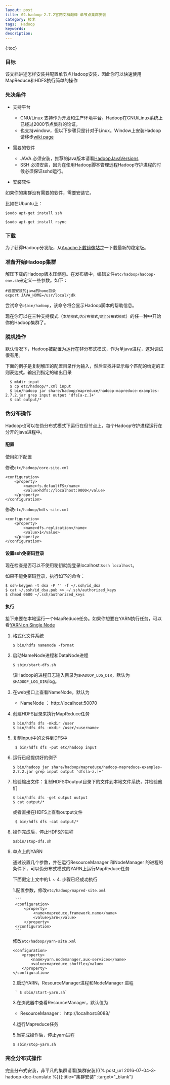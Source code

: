 ```yaml
---
layout: post
title: 02.hadoop-2.7.2官网文档翻译-单节点集群安装
category: 技术
tags:  Hadoop
keywords: 
description: 
---
```


{:toc}

### 目标
	
该文档讲述怎样安装并配置单节点Hadoop安装，因此你可以快速使用MapReduce和HDFS执行简单的操作
	
### 先决条件

- 支持平台
	
	- CNU/Linux 支持作为开发和生产环境平台。Hadoop在GNU/Linux系统上已经过2000节点集群的论证。
	- 也支持window，但以下步骤只是针对于Linux。Window上安装Hadoop请移步[wiki page](http://wiki.apache.org/hadoop/Hadoop2OnWindows)
	
- 需要的软件
	
	- JAVA 必须安装，推荐的java版本请看[HadoopJavaVersions](http://wiki.apache.org/hadoop/HadoopJavaVersions)
	- SSH 必须安装，因为在使用Hadoop脚本管理远程Hadoop守护进程的时候必须保证sshd运行。
	
- 安装软件
	
如果你的集群没有需要的软件，需要安装它。

比如在Ubuntu上：
	

```
$sudo apt-get install ssh

$sudo apt-get install rsync
```

### 下载 

为了获得Hadoop分发版，从[Apache下载镜像站](http://www.apache.org/dyn/closer.cgi/hadoop/common/)之一下载最新的稳定版。

### 准备开始Hadoop集群

解压下载的Hadoop版本压缩包。在发布版中，编辑文件`etc/hadoop/hadoop-env.sh`来定义一些参数。如下：

```
#设置安装的java的home目录
export JAVA_HOME=/usr/local/jdk
```

尝试命令:`$bin/hadoop`，该命令将会显示Hadoop脚本的帮助信息。

现在你可以在三种支持模式（`本地模式`,`伪分布模式`,`完全分布式模式`）的任一种中开始你的Hadoop集群了。

### 脱机操作

默认情况下，Hadoop被配置为运行在非分布式模式，作为单java进程，这对调试很有用。
	
下面的例子是复制解压的配置目录作为输入，然后查找并显示每个匹配的给定的正则表达式。输出到指定的输出目录

```
  $ mkdir input
  $ cp etc/hadoop/*.xml input
  $ bin/hadoop jar share/hadoop/mapreduce/hadoop-mapreduce-examples-2.7.2.jar grep input output 'dfs[a-z.]+'
  $ cat output/*
```

### 伪分布操作
	
Hadoop也可以在伪分布式模式下运行在但节点上，每个Hadoop守护进程运行在分开的java进程中。

#### 配置

使用如下配置

修改`etc/hadoop/core-site.xml`

```
<configuration>
    <property>
        <name>fs.defaultFS</name>
        <value>hdfs://localhost:9000</value>
    </property>
</configuration>
```

修改`etc/hadoop/hdfs-site.xml`

```
<configuration>
    <property>
        <name>dfs.replication</name>
        <value>1</value>
    </property>
</configuration>	
```

#### 设置ssh免密码登录

现在检查是否可以不使用秘钥就能登录localhost:`$ssh localhost`。

如果不能免密码登录，执行如下的命令：

```
$ ssh-keygen -t dsa -P '' -f ~/.ssh/id_dsa
$ cat ~/.ssh/id_dsa.pub >> ~/.ssh/authorized_keys
$ chmod 0600 ~/.ssh/authorized_keys
```

#### 执行

接下来要在本地运行一个MapReduce任务。如果你想要在YARN执行任务，可以看[YARN on Single Node](执行在yarn上的单点)


1. 格式化文件系统 
	
	`$ bin/hdfs namenode -format`


1. 启动NameNode进程和DataNode进程

	`$ sbin/start-dfs.sh`

	该Hadoop的进程日志输入目录为`$HADOOP_LOG_DIR`，默认为`$HADOOP_LOG_DIR`/log。

1. 在web接口上查看NameNode，默认为

	- NameNode ： http://localhost:50070
	
	
1. 创建HDFS目录来执行MapReduce任务

	```
	$ bin/hdfs dfs -mkdir /user
	$ bin/hdfs dfs -mkdir /user/<username>
	```

1. 复制input中的文件到DFS中

	` $ bin/hdfs dfs -put etc/hadoop input`
	

1. 运行已经提供好的例子

	`$ bin/hadoop jar share/hadoop/mapreduce/hadoop-mapreduce-examples-2.7.2.jar grep input output 'dfs[a-z.]+'`
	
	
1. 检验输出文件：复制HDFS中output目录下的文件到本地文件系统，并检验他们

	```
	$ bin/hdfs dfs -get output output
	$ cat output/*
	```
	
	或者直接在HDFS上查看output文件
	
	```
	 $ bin/hdfs dfs -cat output/*
	```
	
1. 操作完成后，停止HDFS的进程

	`$sbin/stop-dfs.sh`
	

1. 单点上的YARN

	通过设置几个参数，并在运行ResourceManager 和NodeManager 的进程的条件下，可以伪分布式模式的YARN上运行MapReduce任务

 	下面假定上文中的1. ~ 4. 步骤已经成功执行
 	
 	1.配置参数，修改`etc/hadoop/mapred-site.xml`
 	
		```
		<configuration>
		    <property>
		        <name>mapreduce.framework.name</name>
		        <value>yarn</value>
		    </property>
		</configuration>
		```
	

	修改`etc/hadoop/yarn-site.xml`
	
	```
	<configuration>
	    <property>
	        <name>yarn.nodemanager.aux-services</name>
	        <value>mapreduce_shuffle</value>
	    </property>
	</configuration>
	```

	2.启动YARN，ResourceManager进程和NodeManager 进程
	
		` $ sbin/start-yarn.sh`
 	
 	3.在浏览器中查看ResourceManager，默认值为


	- ResourceManager： http://localhost:8088/
	
	4.运行Mapreduce任务
	
	5.当完成操作后，停止yarn进程
	
	`$ sbin/stop-yarn.sh`
	
### 完全分布式操作

完全分布式安装，非平凡的集群请看[集群安装]({% post_url 2016-07-04-3-hadoop-doc-translate %}){:title="集群安装"  :target="_blank"}
